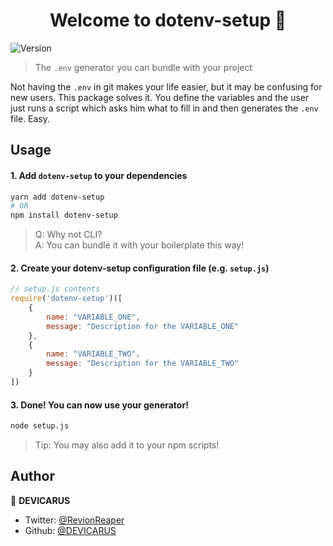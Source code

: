 <h1 align="center">Welcome to dotenv-setup 👋</h1>
<p>
  <img alt="Version" src="https://img.shields.io/badge/version-1.0.5-blue.svg?cacheSeconds=2592000" />
</p>

> The `.env` generator you can bundle with your project

Not having the `.env` in git makes your life easier, but it may be confusing for new users. This package solves it. You define the variables and the user just runs a script which asks him what to fill in and then generates the `.env` file. Easy.

## Usage

#### 1. Add `dotenv-setup` to your dependencies 
```sh
yarn add dotenv-setup
# OR
npm install dotenv-setup
```

> Q: Why not CLI?\
> A: You can bundle it with your boilerplate this way!

#### 2. Create your dotenv-setup configuration file (e.g. `setup.js`)
```js
// setup.js contents
require('dotenv-setup')([
    {
        name: "VARIABLE_ONE",
        message: "Description for the VARIABLE_ONE"
    }, 
    {
        name: "VARIABLE_TWO",
        message: "Description for the VARIABLE_TWO"
    }
])
```

#### 3. Done! You can now use your generator!
```sh
node setup.js
```

> Tip: You may also add it to your npm scripts!

## Author

👤 **DEVICARUS**

* Twitter: [@RevionReaper](https://twitter.com/RevionReaper)
* Github: [@DEVICARUS](https://github.com/DEVICARUS)